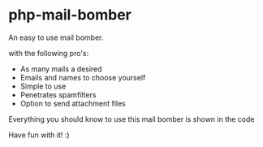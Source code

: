 # php-mail-bomber

An easy to use mail bomber.

with the following pro's:

- As many mails a desired
- Emails and names to choose yourself
- Simple to use
- Penetrates spamfilters
- Option to send attachment files


Everything you should know to use this mail bomber is shown in the code

Have fun with it! :)
